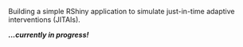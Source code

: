 Building a simple RShiny application to simulate just-in-time adaptive interventions (JITAIs). 

***...currently in progress!***
